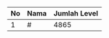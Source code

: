 | No | Nama            | Jumlah Level |
|----|-----------------|--------------|
| 1  | #    |    4865        |
